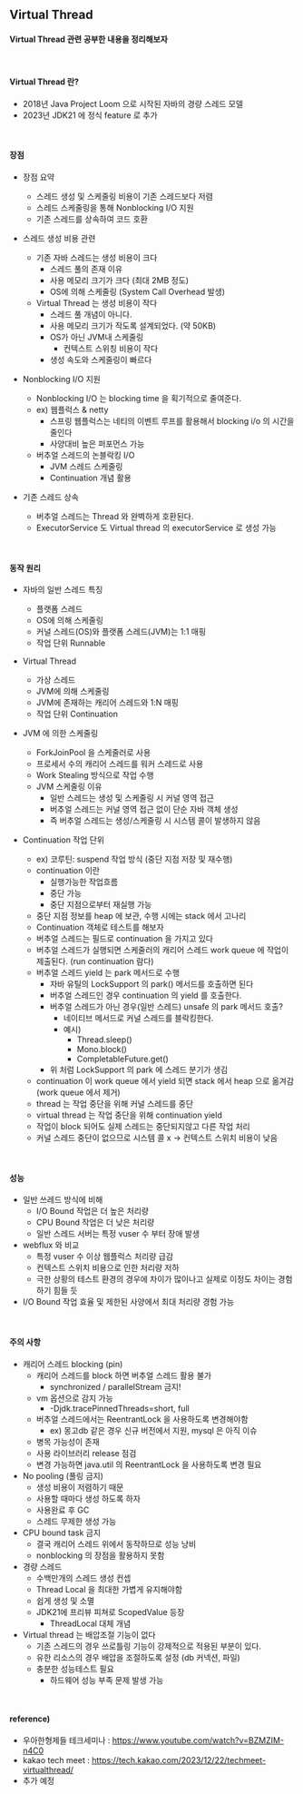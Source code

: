 ## Virtual Thread

#### Virtual Thread 관련 공부한 내용을 정리해보자

<br>

#### Virtual Thread 란?
- 2018년 Java Project Loom 으로 시작된 자바의 경량 스레드 모델
- 2023년 JDK21 에 정식 feature 로 추가

<br>

#### 장점

- 장점 요약
  - 스레드 생성 및 스케줄링 비용이 기존 스레드보다 저렴
  - 스레드 스케줄링을 통해 Nonblocking I/O 지원
  - 기존 스레드를 상속하여 코드 호환

- 스레드 생성 비용 관련
  - 기존 자바 스레드는 생성 비용이 크다
    - 스레드 풀의 존재 이유
    - 사용 메모리 크기가 크다 (최대 2MB 정도)
    - OS에 의해 스케줄링 (System Call Overhead 발생)
  - Virtual Thread 는 생성 비용이 작다
    - 스레드 풀 개념이 아니다.
    - 사용 메모리 크기가 작도록 설계되었다. (약 50KB)
    - OS가 아닌 JVM내 스케줄링
      - 컨텍스트 스위칭 비용이 작다
    - 생성 속도와 스케줄링이 빠르다

- Nonblocking I/O 지원
  - Nonblocking I/O 는 blocking time 을 획기적으로 줄여준다.
  - ex) 웹플럭스 & netty
    - 스프링 웹플럭스는 네티의 이벤트 루프를 활용해서 blocking i/o 의 시간을 줄인다
    - 사양대비 높은 퍼포먼스 가능
  - 버추얼 스레드의 논블락킹 I/O
    - JVM 스레드 스케줄링
    - Continuation 개념 활용

- 기존 스레드 상속
  - 버추얼 스레드는 Thread 와 완벽하게 호환된다.
  - ExecutorService 도 Virtual thread 의 executorService 로 생성 가능

<br>

#### 동작 원리

- 자바의 일반 스레드 특징
  - 플랫폼 스레드
  - OS에 의해 스케줄링
  - 커널 스레드(OS)와 플랫폼 스레드(JVM)는 1:1 매핑
  - 작업 단위 Runnable
 
- Virtual Thread
  - 가상 스레드
  - JVM에 의해 스케줄링
  - JVM에 존재하는 캐리어 스레드와 1:N 매핑
  - 작업 단위 Continuation

- JVM 에 의한 스케줄링
  - ForkJoinPool 을 스케줄러로 사용
  - 프로세서 수의 캐리어 스레드를 워커 스레드로 사용
  - Work Stealing 방식으로 작업 수행
  - JVM 스케줄링 이유
    - 일반 스레드는 생성 및 스케줄링 시 커널 영역 접근
    - 버추얼 스레드는 커널 영역 접근 없이 단순 자바 객체 생성
    - 즉 버추얼 스레드는 생성/스케줄링 시 시스템 콜이 발생하지 않음
   
- Continuation 작업 단위
  - ex) 코루틴: suspend 작업 방식 (중단 지점 저장 및 재수행)
  - continuation 이란
    - 실행가능한 작업흐름
    - 중단 가능
    - 중단 지점으로부터 재실행 가능
  - 중단 지점 정보를 heap 에 보관, 수행 시에는 stack 에서 고나리
  - Continuation 객체로 테스트를 해보자
  - 버추얼 스레드는 필드로 continuation 을 가지고 있다
  - 버추얼 스레드가 실행되면 스케줄러의 캐리어 스레드 work queue 에 작업이 제출된다. (run continuation 람다)
  - 버추얼 스레드 yield 는 park 메서드로 수행
    - 자바 유틸의 LockSupport 의 park() 메서드를 호출하면 된다
    - 버추얼 스레드인 경우 continuation 의 yield 를 호출한다.
    - 버추얼 스레드가 아닌 경우(일반 스레드) unsafe 의 park 메서드 호출?
      - 네이티브 메서드로 커널 스레드를 블락킹한다.
      - 예시)
        - Thread.sleep()
        - Mono.block()
        - CompletableFuture.get()
    - 위 처럼 LockSupport 의 park 에 스레드 분기가 생김
  - continuation 이 work queue 에서 yield 되면 stack 에서 heap 으로 옮겨감 (work queue 에서 제거)
  - thread 는 작업 중단을 위해 커널 스레드를 중단
  - virtual thread 는 작업 중단을 위해 continuation yield
  - 작업이 block 되어도 실제 스레드는 중단되지않고 다른 작업 처리
  - 커널 스레드 중단이 없으므로 시스템 콜 x -> 컨텍스트 스위치 비용이 낮음

<br>

#### 성능

- 일반 쓰레드 방식에 비해
  - I/O Bound 작업은 더 높은 처리량
  - CPU Bound 작업은 더 낮은 처리량
  - 일반 스레드 서버는 특정 vuser 수 부터 장애 발생
- webflux 와 비교
  - 특정 vuser 수 이상 웹플럭스 처리량 급감
  - 컨텍스트 스위치 비용으로 인한 처리량 저하
  - 극한 상황의 테스트 환경의 경우에 차이가 많이나고 실제로 이정도 차이는 경험하기 힘들 듯
- I/O Bound 작업 효율 및 제한된 사양에서 최대 처리량 경험 가능

<br>

#### 주의 사항
- 캐리어 스레드 blocking (pin)
  - 캐리어 스레드를 block 하면 버추얼 스레드 활용 불가
    - synchronized / parallelStream 금지!
  - vm 옵션으로 감지 가능
    - -Djdk.tracePinnedThreads=short, full
  - 버추얼 스레드에서는 ReentrantLock 을 사용하도록 변경해야함
    - ex) 몽고db 같은 경우 신규 버전에서 지원, mysql 은 아직 이슈
  - 병목 가능성이 존재
  - 사용 라이브러리 release 점검
  - 변경 가능하면 java.util 의 ReentrantLock 을 사용하도록 변경 필요
- No pooling (풀링 금지)
  - 생성 비용이 저렴하기 때문
  - 사용할 때마다 생성 하도록 하자
  - 사용완료 후 GC
  - 스레드 무제한 생성 가능
- CPU bound task 금지
  - 결국 캐리어 스레드 위에서 동작하므로 성능 낭비
  - nonblocking 의 장점을 활용하지 못함
- 경량 스레드
  - 수백만개의 스레드 생성 컨셉
  - Thread Local 을 최대한 가볍게 유지해야함
  - 쉽게 생성 및 소멸
  - JDK21에 프리뷰 피쳐로 ScopedValue 등장
    - ThreadLocal 대체 개념
- Virtual thread 는 배압조절 기능이 없다
  - 기존 스레드의 경우 쓰로틀링 기능이 강제적으로 적용된 부분이 있다.
  - 유한 리소스의 경우 배압을 조절하도록 설정 (db 커넥션, 파일)  
  - 충분한 성능테스트 필요
    - 하드웨어 성능 부족 문제 발생 가능

<br>


#### reference)
- 우아한형제들 테크세미나 : https://www.youtube.com/watch?v=BZMZIM-n4C0
- kakao tech meet : https://tech.kakao.com/2023/12/22/techmeet-virtualthread/
- 추가 예정
